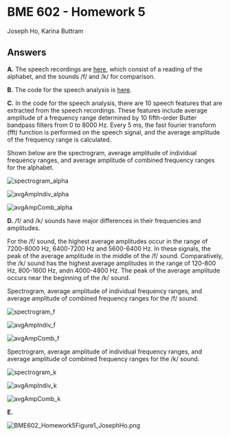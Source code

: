 # BME 602 - Homework 5
Joseph Ho, Karina Buttram

## Answers
**A.** The speech recordings are [here](/recordings), which consist of a reading of the alphabet, and the sounds /f/ and /k/ for comparison.

**B.** The code for the speech analysis is [here](/speech_analysis.py).

**C.** In the code for the speech analysis, there are 10 speech features that are extracted from the speech recordings. These features include average amplitude of a frequency range determined by 10 fifth-order Butter bandpass filters from 0 to 8000 Hz. Every 5 ms, the fast fourier transform (fft) function is performed on the speech signal, and the average amplitude of the frequency range is calculated.

Shown below are the spectrogram, average amplitude of individual frequency ranges, and average amplitude of combined frequency ranges for the alphabet.

![spectrogram_alpha](figures/spectrogram_alpha.png)

![avgAmpIndiv_alpha](figures/avgAmpIndiv_alpha.png)

![avgAmpComb_alpha](figures/avgAmpComb_alpha.png)

**D.** /f/ and /k/ sounds have major differences in their frequencies and amplitudes.

For the /f/ sound, the highest average amplitudes occur in the range of 7200-8000 Hz, 6400-7200 Hz and 5600-6400 Hz. In these signals, the peak of the average amplitude in the middle of the /f/ sound. Comparatively, the /k/ sound has the highest average amplitudes in the range of 120-800 Hz, 800-1600 Hz, andn 4000-4800 Hz. The peak of the average amplitude occurs near the beginning of the /k/ sound. 

Spectrogram, average amplitude of individual frequency ranges, and average amplitude of combined frequency ranges for the /f/ sound.

![spectrogram_f](figures/spectrogram_f.png)

![avgAmpIndiv_f](figures/avgAmpIndiv_f.png)

![avgAmpComb_f](figures/avgAmpComb_f.png)

Spectrogram, average amplitude of individual frequency ranges, and average amplitude of combined frequency ranges for the /k/ sound.

![spectrogram_k](figures/spectrogram_k.png)

![avgAmpIndiv_k](figures/avgAmpIndiv_k.png)

![avgAmpComb_k](figures/avgAmpComb_k.png)

**E.**

![BME602_Homework5Figure1_JosephHo.png](figures/BME602_Homework5Figure1_JosephHo.png)